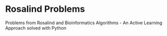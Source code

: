 # Rosalind Problems

Problems from Rosalind and Bioinformatics Algorithms - An Active Learning Approach solved with Python
